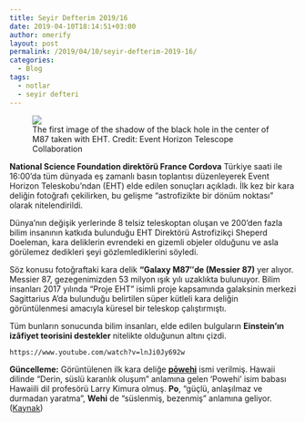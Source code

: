 ```yaml
---
title: Seyir Defterim 2019/16
date: 2019-04-10T18:14:51+03:00
author: omerify
layout: post
permalink: /2019/04/10/seyir-defterim-2019-16/
categories:
  - Blog
tags:
  - notlar
  - seyir defteri
---
```


<figure><img src="https://storage.googleapis.com/omerify/uploads/2021/01/goruntulenen-ilk-kara-delik-black-hole-yuksek-cozunurluk.jpg"><figcaption>The first image of the shadow of the black hole in the center of M87 taken with EHT. Credit: Event Horizon Telescope Collaboration</figcaption></figure> 

**National Science Foundation direktörü France Cordova** Türkiye saati ile 16:00’da tüm dünyada eş zamanlı basın toplantısı düzenleyerek Event Horizon Teleskobu’ndan (EHT) elde edilen sonuçları açıkladı. İlk kez bir kara deliğin fotoğrafı çekilirken, bu gelişme “astrofizikte bir dönüm noktası” olarak nitelendirildi.

Dünya’nın değişik yerlerinde 8 telsiz teleskoptan oluşan ve 200’den fazla bilim insanının katkıda bulunduğu EHT Direktörü Astrofizikçi Sheperd Doeleman, kara deliklerin evrendeki en gizemli objeler olduğunu ve asla görülemez dedikleri şeyi gözlemlediklerini söyledi.

Söz konusu fotoğraftaki kara delik **“Galaxy M87″de (Messier 87)** yer alıyor. Messier 87, gezegenimizden 53 milyon ışık yılı uzaklıkta bulunuyor. Bilim insanları 2017 yılında “Proje EHT” isimli proje kapsamında galaksinin merkezi Sagittarius A’da bulunduğu belirtilen süper kütleli kara deliğin görüntülenmesi amacıyla küresel bir teleskop çalıştırmıştı.

Tüm bunların sonucunda bilim insanları, elde edilen bulguların **Einstein’ın izâfiyet teorisini destekler** nitelikte olduğunun altını çizdi.

	https://www.youtube.com/watch?v=lnJi0Jy692w

**Güncelleme:** Görüntülenen ilk kara deliğe <a href="https://www.hawaii.edu/news/2019/04/10/uh-hilo-professor-names-black-hole/" target="_blank" rel="noreferrer noopener nofollow"><strong>pōwehi</strong></a> ismi verilmiş. Hawaii dilinde “Derin, süslü karanlık oluşum” anlamına gelen ‘Powehi’ isim babası Hawaiili dil profesörü Larry Kimura olmuş. **Po**, “güçlü, anlaşılmaz ve durmadan yaratma”, **Wehi** de “süslenmiş, bezenmiş” anlamına geliyor. (<a href="https://www.nytimes.com/2019/04/13/science/powehi-black-hole.html" target="_blank" rel="noreferrer noopener nofollow">Kaynak</a>)
